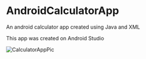 # AndroidCalculatorApp

An android calculator app created using Java and XML

This app was created on Android Studio

![CalculatorAppPic](https://user-images.githubusercontent.com/65151273/190930010-8edfb304-8e28-4d00-84a2-a6f70d6d9ca1.JPG)
